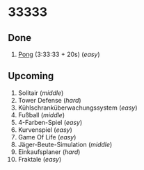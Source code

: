 # 33333

## Done
1. [Pong](https://github.com/alexvoedi/33333_pong) (3:33:33 + 20s) (_easy_)

## Upcoming
1. Solitair (_middle_)
2. Tower Defense (_hard_)
3. Kühlschranküberwachungssystem (_easy_)
4. Fußball (_middle_)
5. 4-Farben-Spiel (_easy_)
6. Kurvenspiel (_easy_)
7. Game Of Life (_easy_)
8. Jäger-Beute-Simulation (_middle_)
9. Einkaufsplaner (_hard_)
10. Fraktale (_easy_)
